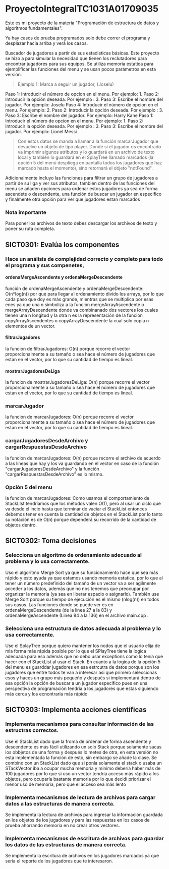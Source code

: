 # ProyectoIntegralTC1031A01709035
Este es mi proyecto de la materia "Programación de estructura de datos y algoritmos fundamentales".

Ya hay casos de prueba programados solo debe correr el programa y desplazar hacia arriba y verá los casos.

 Buscador de jugadores a partir de sus estadisticas básicas.
Este proyecto se hizo a para simular la necesidad que tienen los reclutadores para encontrar jugadores para sus equipos.
Se utiliza memoria estatica para ejemplificar las funciones del menú y se usan pocos parámetros en esta versión.
>Ejemplo 1: Marca a seguir un jugador, (Joselu)
 
Paso 1: Introducir el número de opcion en el menu. Por ejemplo: 1.
Paso 2: Introducir la opción deseada. Por ejemplo : 3.
Paso 3: Escribe el nombre del jugador. Por ejemplo: Joselu
Paso 4: Introducir el número de opcion en el menu. Por ejemplo: 2.
Paso 2: Introducir la opción deseada. Por ejemplo : 3.
Paso 3: Escribe el nombre del jugador. Por ejemplo: Harry Kane
Paso 1: Introducir el número de opcion en el menu. Por ejemplo: 1.
Paso 2: Introducir la opción deseada. Por ejemplo : 3.
Paso 3: Escribe el nombre del jugador. Por ejemplo: Lionel Messi
 
>Con estos datos se manda a llamar a la función marcarJugador que devuelve un objeto de tipo player. Donde si el jugador es encontrado va imprimir algunos atributos y lo guardará en un archivo de texto local y también lo guardará en el SplayTree llamado marcados (la opción 5 del menú despliega en pantalla todos los jugadores que haz marcado hasta el momento), sino retornará el objeto "notFound".

Adicionalmente incluyo las funciones para filtrar un grupo de jugadores a partir de su liga y ver sus atributos, también dentro de las funciones del menu se añaden opciones para ordenar estos jugadores ya sea de forma ascendete o descendente, una función de buscar un jugador en especifico y finalmente otra opción para ver que jugadores estan marcados 

### Nota importante

Para poner los archivos de texto debes descargar los archivos de texto y poner su ruta completa.


## SICT0301: Evalúa los componentes 
### Hace un análisis de complejidad correcto y completo para todo el programa y sus compenetes,

#### ordenaMergeAscendente y ordenaMergeDescendente

función de ordenaMergeAscendente y ordenaMergeDescendente: O(n*log(n)) por que para llegar al ordenamiento divido los arrays, por lo que cada paso que doy es más grande, mientras que se multiplica por esas enes ya que una n simboliza a la función mergeArrayAscendente o mergeArrayDescendente donde va combinanado dos vectores los cuales tienen una n longitud y la otra n es la representación de la función copyArrayAscendentes o copyArrayDescendente la cual solo copia n elementos de un vector.

#### filtrarJugadores
la funcion de filtrarJugadores: O(n) porque recorre el vector proporcionalmente a su tamaño o sea hace el número de jugadores que estan en el vector, por lo que su cantidad de tiempo es lineal.

#### mostrarJugadoresDeLiga
la funcion de mostrarJugadoresDeLiga: O(n) porque recorre el vector proporcionalmente a su tamaño o sea hace el número de jugadores que estan en el vector, por lo que su cantidad de tiempo es lineal.

### marcarJugador
la funcion de marcarJugadores: O(n) porque recorre el vector proporcionalmente a su tamaño o sea hace el número de jugadores que estan en el vector, por lo que su cantidad de tiempo es lineal.

### cargarJugadoresDesdeArchivo y cargarRespuestasDesdeArchivo
la funcion de marcarJugadores: O(n) porque recorre el archivo de acuerdo a las líneas que hay y los va guardando en el vector en caso de la función "cargarJugadoresDesdeArchivo" y la función "cargarRespuestasDesdeArchivo" es lo mismo.

### Opción 5 del menu
la funcion de marcarJugadores: Como usamos el comportamiento de StackLIst tendríamos que los métodos valen O(1), pero al usar un ciclo que va desde el incio hasta que terminar de vaciar el StackList entonces debemos tener en cuenta la cantidad de objetos en el StackList por lo tanto su notación es de O(n) porque dependerá su recorrido de la cantidad de objetos dentro.

## SICT0302: Toma decisiones 
### Selecciona un algoritmo de ordenamiento adecuado al problema y lo usa correctamente.

Uso el algoritmo Merge Sort ya que su funcionamiento hace que sea más rápido y esto ayuda ya que estamos usando memoria estatica, por lo que al tener un número predefinido del tamaño de un vector va a ser agilmente acceder a los datos, además que no nos tenemos que preocupar por organizar la memoria (ya sea en liberar espacio o asignarlo). También use Merge Sort porque su tiempo de ejecución es el mismo (nlog(n)) en todos sus casos.
Las funciones donde se puede ver es en ordenaMergeDescendente (de la línea 27 a la 83) y ordenaMergeAscendente (Linea 84 a la 136) en el archivo main.cpp .

### Selecciona una estructura de datos adecuada al problema y lo usa correctamente.
Use el SplayTree porque quiero mantener los nodos que el usuario elija de mla forma más rápida posible por lo que el SPlayTree tiene la logica adecuada para eso además que no debo usar exceptions como lo tenía que hacer con el StackList al usar el Stack. En cuanto a la logica de la opción 5 del menu es guarddar jugadores en esa estrcutra de datos porque son los jugadores que entre todos te van a interesar asi que primero seleccionas esos y haces un grupo más pequeño y después si implementará dentro de esa opción la opción de buscar a un jugador especifico pues en una perspectiva de programación tendría a los jugadores que estas siguiendo  más cerca y los ecnontraría más rápido


## SICT0303: Implementa acciones científicas


### Implementa mecanismos para consultar información de las estructras correctos.
Use el StackList dado que la froma de ordenar de forma ascendente y descendente es más fácil utilizando un solo Stack porque solamente sacas los obbjetos de una forma y después lo metes de otra, en esta versión no esta implementada la función de esto, sin embargo se añade la clase. Se combino con un StackList dado que si ponía solamente el stack o usaba un STackVector iba a ocupar mucha memoria y minimo debería haber más de 100 jugadores por lo que si uso un vector tendría acceso más rápido a los objetos, pero ocuparía bastante memoria por lo que decidí priorizar el menor uso de memoria, pero  que el acceso sea más lento

### Implementa mecanismos de lectura de archivos para cargar datos a las estructuras de manera correcta.
Se implementa la lectura de archivos para ingresar la información guardada en los objetos de los jugadores y para las respuestas en los casos de prueba ahorrando memoria en no crear otros vectores.

### Implementa mecanismos de escritura de archivos para guardar los datos  de las estructuras de manera correcta.
Se implementa la escritura de archivos en los jugadores marcados ya que sería el reporte de los jugadores que te interesaron.


